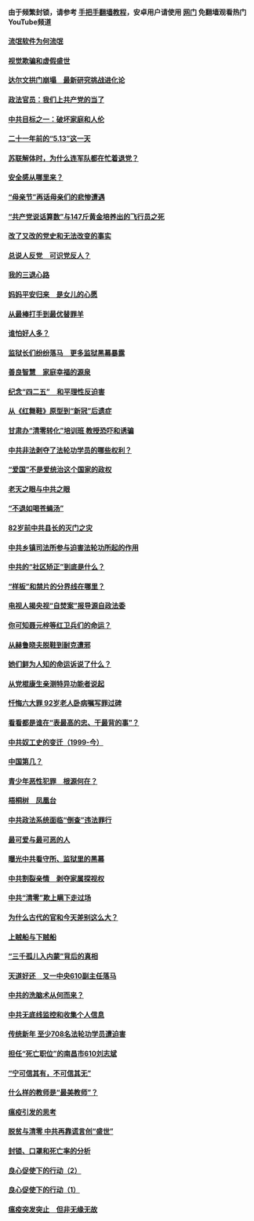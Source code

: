 #### 由于频繁封锁，请参考 [手把手翻墙教程](https://github.com/gfw-breaker/guides/wiki/)，安卓用户请使用 [网门](https://github.com/gfw-breaker/nogfw/blob/master/dl.md?t=06040101) 免翻墙观看热门YouTube频道 

#### [流氓软件为何流氓](../pages/19/426531.md?t=06040101) 

#### [视觉欺骗和虚假盛世](../pages/19/426443.md?t=06040101) 

#### [达尔文拱门崩塌　最新研究挑战进化论](../pages/19/426009.md?t=06040101) 

#### [政法官员：我们上共产党的当了](../pages/19/425351.md?t=06040101) 

#### [中共目标之一：破坏家庭和人伦](../pages/19/424454.md?t=06040101) 

#### [二十一年前的“5.13”这一天](../pages/19/424814.md?t=06040101) 

#### [苏联解体时，为什么连军队都在忙着退党？](../pages/19/424335.md?t=06040101) 

#### [安全感从哪里来？](../pages/19/424336.md?t=06040101) 

#### [“母亲节”再话母亲们的悲惨遭遇](../pages/19/424234.md?t=06040101) 

#### [“共产党说话算数”与147斤黄金培养出的飞行员之死](../pages/19/424115.md?t=06040101) 

#### [改了又改的党史和无法改变的事实](../pages/19/424037.md?t=06040101) 

#### [总说人反党　可识党反人？](../pages/19/423820.md?t=06040101) 

#### [我的三退心路](../pages/19/423876.md?t=06040101) 

#### [妈妈平安归来　是女儿的心愿](../pages/19/423947.md?t=06040101) 

#### [从最棒打手到最优替罪羊](../pages/19/423819.md?t=06040101) 

#### [谁怕好人多？](../pages/19/423774.md?t=06040101) 

#### [监狱长们纷纷落马　更多监狱黑幕暴露](../pages/19/423787.md?t=06040101) 

#### [善良智慧　家庭幸福的源泉](../pages/19/423632.md?t=06040101) 

#### [纪念“四二五”　和平理性反迫害](../pages/19/423660.md?t=06040101) 

#### [从《红舞鞋》原型到“新冠”后遗症](../pages/19/423509.md?t=06040101) 

#### [甘肃办“清零转化”培训班 教授恐吓和诱骗](../pages/19/423498.md?t=06040101) 

#### [中共非法剥夺了法轮功学员的哪些权利？](../pages/19/423392.md?t=06040101) 

#### [“爱国”不是爱统治这个国家的政权](../pages/19/423029.md?t=06040101) 

#### [老天之眼与中共之眼](../pages/19/423378.md?t=06040101) 

#### [“不退如喝苍蝇汤”](../pages/19/423287.md?t=06040101) 

#### [82岁前中共县长的灭门之灾](../pages/19/423055.md?t=06040101) 

#### [中共乡镇司法所参与迫害法轮功所起的作用](../pages/19/423064.md?t=06040101) 

#### [中共的“社区矫正”到底是什么？](../pages/19/422870.md?t=06040101) 

#### [“样板”和禁片的分界线在哪里？](../pages/19/422704.md?t=06040101) 

#### [电视人揭央视“自焚案”报导源自政法委](../pages/19/422770.md?t=06040101) 

#### [你可知聂元梓等红卫兵们的命运？](../pages/19/422848.md?t=06040101) 

#### [从赫鲁晓夫脱鞋到耐克遭邪](../pages/19/422826.md?t=06040101) 

#### [她们鲜为人知的命运诉说了什么？](../pages/19/422754.md?t=06040101) 

#### [从党棍康生亲测特异功能者说起](../pages/19/422657.md?t=06040101) 

#### [忏悔六大罪 92岁老人卧病嘱写罪过碑](../pages/19/422750.md?t=06040101) 

#### [看看都是谁在“表最高的忠、干最背的事”？](../pages/19/422703.md?t=06040101) 

#### [中共奴工史的变迁（1999-今）](../pages/19/422656.md?t=06040101) 

#### [中国第几？](../pages/19/422496.md?t=06040101) 

#### [青少年恶性犯罪　根源何在？](../pages/19/422449.md?t=06040101) 

#### [梧桐树　凤凰台](../pages/19/422442.md?t=06040101) 

#### [中共政法系统面临“倒查”违法罪行](../pages/19/422497.md?t=06040101) 

#### [最可爱与最可恶的人](../pages/19/422448.md?t=06040101) 

#### [曝光中共看守所、监狱里的黑幕](../pages/19/422390.md?t=06040101) 

#### [中共割裂亲情　剥夺家属探视权](../pages/19/422364.md?t=06040101) 

#### [中共“清零”欺上瞒下走过场](../pages/19/422306.md?t=06040101) 

#### [为什么古代的官和今天差别这么大？](../pages/19/422228.md?t=06040101) 

#### [上贼船与下贼船](../pages/19/422276.md?t=06040101) 

#### [“三千孤儿入内蒙”背后的真相](../pages/19/422229.md?t=06040101) 

#### [天道好还　又一中央610副主任落马](../pages/19/422155.md?t=06040101) 

#### [中共的洗脑术从何而来？](../pages/19/422154.md?t=06040101) 

#### [中共无底线监控和收集个人信息](../pages/19/422039.md?t=06040101) 

#### [传统新年 至少708名法轮功学员遭迫害](../pages/19/421946.md?t=06040101) 

#### [担任“死亡职位”的南昌市610刘志斌](../pages/19/421957.md?t=06040101) 

#### [“宁可信其有，不可信其无”](../pages/19/421691.md?t=06040101) 

#### [什么样的教师是“最美教师”？](../pages/19/421755.md?t=06040101) 

#### [瘟疫引发的思考](../pages/19/421594.md?t=06040101) 

#### [脱贫与清零 中共再靠谎言创“盛世”](../pages/19/421590.md?t=06040101) 

#### [封锁、口罩和死亡率的分析](../pages/19/421495.md?t=06040101) 

#### [良心促使下的行动（2）](../pages/19/421361.md?t=06040101) 

#### [良心促使下的行动（1）](../pages/19/421302.md?t=06040101) 

#### [瘟疫突发突止　但非无缘无故](../pages/19/421281.md?t=06040101) 


